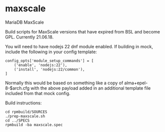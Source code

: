 # maxscale
MariaDB MaxScale

Build scripts for MaxScale versions that have expired from BSL and become GPL. Currently 21.06.18.

You will need to have nodejs 22 dnf module enabled.
If building in mock, include the following in your config template:
```
config_opts['module_setup_commands'] = [
    ('enable', 'nodejs:22'),
    ('install', 'nodejs:22/common'),
]
```
Normally this would be based on something like a copy of alma+epel-8-$arch.cfg with the above payload added in an additional template file included from that mock config.


Build instructions:
```
cd rpmbuild/SOURCES
./prep-maxscale.sh
cd ../SPECS
rpmbuild -ba maxscale.spec
```
